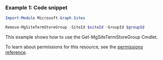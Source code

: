 ### Example 1: Code snippet

```powershellImport-Module Microsoft.Graph.Sites

Remove-MgSiteTermStoreGroup -SiteId $siteId -GroupId $groupId
```
This example shows how to use the Get-MgSiteTermStoreGroup Cmdlet.
To learn about permissions for this resource, see the [permissions reference](/graph/permissions-reference).

